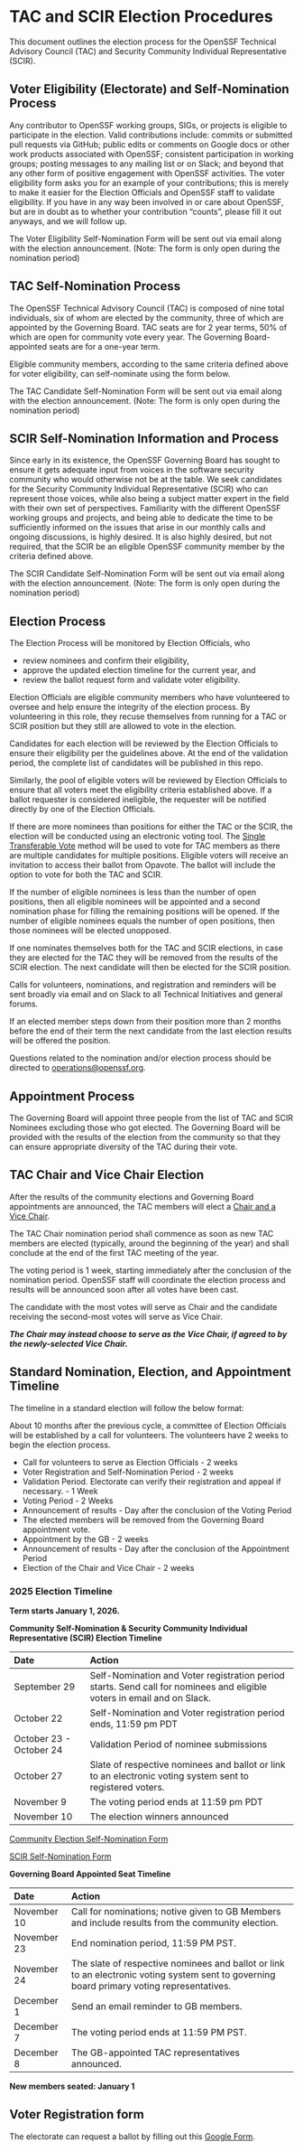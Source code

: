 # TAC and SCIR Election Procedures

This document outlines the election process for the OpenSSF Technical Advisory Council (TAC) and Security Community Individual Representative (SCIR).


## Voter Eligibility (Electorate) and Self-Nomination Process

Any contributor to OpenSSF working groups, SIGs, or projects is eligible to participate in the election.
Valid contributions include: commits or submitted pull requests via GitHub; public edits or comments on Google docs or other work products associated with OpenSSF; consistent participation in working groups; posting messages to any mailing list or on Slack; and beyond that any other form of positive engagement with OpenSSF activities.
The voter eligibility form asks you for an example of your contributions; this is merely to make it easier for the Election Officials and OpenSSF staff to validate eligibility.
If you have in any way been involved in or care about OpenSSF, but are in doubt as to whether your contribution “counts”, please fill it out anyways, and we will follow up.

The Voter Eligibility Self-Nomination Form will be sent out via email along with the election announcement.
(Note: The form is only open during the nomination period)


## TAC Self-Nomination Process

The OpenSSF Technical Advisory Council (TAC) is composed of nine total individuals, six of whom are elected by the community, three of which are appointed by the Governing Board.  TAC seats are for 2 year terms, 50% of which are open for community vote every year.  The Governing Board-appointed seats are for a one-year term.

Eligible community members, according to the same criteria defined above for voter eligibility, can self-nominate using the form below.

The TAC Candidate Self-Nomination Form will be sent out via email along with the election announcement.
(Note: The form is only open during the nomination period)


## SCIR Self-Nomination Information and Process

Since early in its existence, the OpenSSF Governing Board has sought to ensure it gets adequate input from voices in the software security community who would otherwise not be at the table.
We seek candidates for the Security Community Individual Representative (SCIR) who can represent those voices, while also being a subject matter expert in the field with their own set of perspectives.
Familiarity with the different OpenSSF working groups and projects, and being able to dedicate the time to be sufficiently informed on the issues that arise in our monthly calls and ongoing discussions, is highly desired.
It is also highly desired, but not required, that the SCIR be an eligible OpenSSF community member by the criteria defined above.

The SCIR Candidate Self-Nomination Form will be sent out via email along with the election announcement.
(Note: The form is only open during the nomination period)


## Election Process

The Election Process will be monitored by Election Officials, who
* review nominees and confirm their eligibility,
* approve the updated election timeline for the current year, and
* review the ballot request form and validate voter eligibility.

Election Officials are eligible community members who have volunteered to oversee and help ensure the integrity of the election process. By volunteering in this role, they recuse themselves from running for a TAC or SCIR position but they still are allowed to vote in the election.

Candidates for each election will be reviewed by the Election Officials to ensure their eligibility per the guidelines above. At the end of the validation period, the complete list of candidates will be published in this repo.

Similarly, the pool of eligible voters will be reviewed by Election Officials to ensure that all voters meet the eligibility criteria established above. If a ballot requester is considered ineligible, the requester will be notified directly by one of the Election Officials.

If there are more nominees than positions for either the TAC or the SCIR, the election will be conducted using an electronic voting tool.
The [Single Transferable Vote](https://en.wikipedia.org/wiki/Single_transferable_vote) method will be used to vote for TAC members as there are multiple candidates for multiple positions.
Eligible voters will receive an invitation to access their ballot from Opavote.
The ballot will include the option to vote for both the TAC and SCIR.

If the number of eligible nominees is less than the number of open positions, then all eligible nominees will be appointed and a second nomination phase for filling the remaining positions will be opened.
If the number of eligible nominees equals the number of open positions, then those nominees will be elected unopposed.

If one nominates themselves both for the TAC and SCIR elections, in case they are elected for the TAC they will be removed from the results of the SCIR election. The next candidate will then be elected for the SCIR position.

Calls for volunteers, nominations, and registration and reminders will be sent broadly via email and on Slack to all Technical Initiatives and general forums.

If an elected member steps down from their position more than 2 months before the end of their term the next candidate from the last election results will be offered the position.


Questions related to the nomination and/or election process should be directed to [operations@openssf.org](mailto:operations@openssf.org).


## Appointment Process

The Governing Board will appoint three people from the list of TAC and SCIR Nominees excluding those who got elected. The Governing Board will be provided with the results of the election from the community so that they can ensure appropriate diversity of the TAC during their vote.


## TAC Chair and Vice Chair Election

After the results of the community elections and Governing Board appointments are announced, the TAC members will elect a [Chair and a Vice Chair](/process/tac-member-R&Rs.md#tac-chair).

The TAC Chair nomination period shall commence as soon as new TAC members are elected (typically, around the beginning of the year) and shall conclude at the end of the first TAC meeting of the year.

The voting period is 1 week, starting immediately after the conclusion of the nomination period. OpenSSF staff will coordinate the election process and results will be announced soon after all votes have been cast.

The candidate with the most votes will serve as Chair and the candidate receiving the second-most votes will serve as Vice Chair.

***The Chair may instead choose to serve as the Vice Chair, if agreed to by the newly-selected Vice Chair.***


## Standard Nomination, Election, and Appointment Timeline

The timeline in a standard election will follow the below format:

About 10 months after the previous cycle, a committee of Election Officials will be established by a call for volunteers. The volunteers have 2 weeks to begin the election process.

- Call for volunteers to serve as Election Officials - 2 weeks
- Voter Registration and Self-Nomination Period - 2 weeks
- Validation Period. Electorate can verify their registration and appeal if necessary. - 1 Week
- Voting Period - 2 Weeks
- Announcement of results - Day after the conclusion of the Voting Period
- The elected members will be removed from the Governing Board appointment vote.
- Appointment by the GB - 2 weeks
- Announcement of results - Day after the conclusion of the Appointment Period
- Election of the Chair and Vice Chair - 2 weeks

### 2025 Election Timeline
**Term starts January 1, 2026.**

**Community Self-Nomination & Security Community Individual Representative (SCIR) Election Timeline**

| Date | Action |
| :--- | :--- |
| September 29 | Self-Nomination and Voter registration period starts. Send call for nominees and eligible voters in email and on Slack.
| October 22 | Self-Nomination and Voter registration period ends, 11:59 pm PDT
| October 23 - October 24 | Validation Period of nominee submissions
| October 27 | Slate of respective nominees and ballot or link to an electronic voting system sent to registered voters.
| November 9 | The voting period ends at 11:59 pm PDT
| November 10 | The election winners announced

[Community Election Self-Nomination Form](https://forms.gle/kanWZDrpT3dT79gD9)

[SCIR Self-Nomination Form](https://forms.gle/2wzS6hgXQoiTxXKn9)


**Governing Board Appointed Seat Timeline**

| Date | Action |
| :--- | :--- |
| November 10 | Call for nominations; notive given to GB Members and include results from the community election.
| November 23 | End nomination period, 11:59 PM PST.
| November 24 | The slate of respective nominees and ballot or link to an electronic voting system sent to governing board primary voting representatives.
| December 1 | Send an email reminder to GB members.
| December 7 | The voting period ends at 11:59 PM PST.
| December 8 | The GB-appointed TAC representatives announced.

 **New members seated: January 1**


## Voter Registration form

The electorate can request a ballot by filling out this [Google Form](https://docs.google.com/forms/d/e/1FAIpQLScpX1Fdlvcj_9JwYVzQlDQrgHfXWSd8v9ruc2ZKmrfq4Yf5lQ/viewform?usp=dialog).

